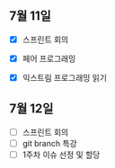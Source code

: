 ## 7월 11일

- [x] 스프린트 회의
- [x] 페어 프로그래밍
- [x] 익스트림 프로그래밍 읽기



## 7월 12일

- [ ] 스프린트 회의
- [ ] git branch 특강
- [ ] 1주차 이슈 선정 및 할당
